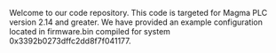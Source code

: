 Welcome to our code repository.
This code is targeted for Magma PLC version 2.14 and greater.
We have provided an example configuration located in firmware.bin compiled for system 0x3392b0273dffc2dd8f7f041177.